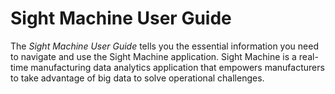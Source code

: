 # Sight Machine User Guide

The *Sight Machine User Guide* tells you the essential information you need to navigate and use the Sight Machine application. Sight Machine  is a real-time manufacturing data analytics application that empowers manufacturers to take advantage of big data to solve operational challenges. 
